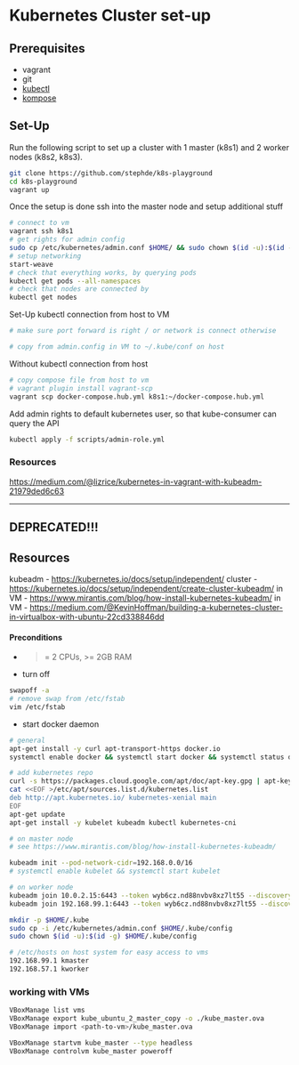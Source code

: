 # Kubernetes Cluster set-up

## Prerequisites
* vagrant
* git
* [kubectl](https://kubernetes.io/docs/tasks/tools/install-kubectl/)
* [kompose](https://github.com/kubernetes/kompose)

## Set-Up
Run the following script to set up a cluster with 1 master (k8s1) and 2 worker nodes (k8s2, k8s3).
```bash
git clone https://github.com/stephde/k8s-playground
cd k8s-playground
vagrant up
```

Once the setup is done ssh into the master node and setup additional stuff
```bash
# connect to vm
vagrant ssh k8s1
# get rights for admin config
sudo cp /etc/kubernetes/admin.conf $HOME/ && sudo chown $(id -u):$(id -g) $HOME/admin.conf && export KUBECONFIG=$HOME/admin.conf
# setup networking
start-weave
# check that everything works, by querying pods
kubectl get pods --all-namespaces
# check that nodes are connected by
kubectl get nodes
```

Set-Up kubectl connection from host to VM
```bash
# make sure port forward is right / or network is connect otherwise

# copy from admin.config in VM to ~/.kube/conf on host   
```

Without kubectl connection from host
```bash
# copy compose file from host to vm
# vagrant plugin install vagrant-scp
vagrant scp docker-compose.hub.yml k8s1:~/docker-compose.hub.yml
```

Add admin rights to default kubernetes user, so that kube-consumer can query the API
```bash
kubectl apply -f scripts/admin-role.yml
```


### Resources
https://medium.com/@lizrice/kubernetes-in-vagrant-with-kubeadm-21979ded6c63


---------------------------------------------------------------------

## DEPRECATED!!!

## Resources
kubeadm - https://kubernetes.io/docs/setup/independent/
cluster - https://kubernetes.io/docs/setup/independent/create-cluster-kubeadm/
in VM - https://www.mirantis.com/blog/how-install-kubernetes-kubeadm/
in VM - https://medium.com/@KevinHoffman/building-a-kubernetes-cluster-in-virtualbox-with-ubuntu-22cd338846dd

#### Preconditions
* >= 2 CPUs, >= 2GB RAM
* turn off 
```bash
swapoff -a
# remove swap from /etc/fstab
vim /etc/fstab
```
* start docker daemon

```bash
# general
apt-get install -y curl apt-transport-https docker.io
systemctl enable docker && systemctl start docker && systemctl status docker

# add kubernetes repo
curl -s https://packages.cloud.google.com/apt/doc/apt-key.gpg | apt-key add -
cat <<EOF >/etc/apt/sources.list.d/kubernetes.list 
deb http://apt.kubernetes.io/ kubernetes-xenial main 
EOF
apt-get update
apt-get install -y kubelet kubeadm kubectl kubernetes-cni
```

```bash
# on master node
# see https://www.mirantis.com/blog/how-install-kubernetes-kubeadm/

kubeadm init --pod-network-cidr=192.168.0.0/16
# systemctl enable kubelet && systemctl start kubelet
```

```bash
# on worker node
kubeadm join 10.0.2.15:6443 --token wyb6cz.nd88nvbv8xz7lt55 --discovery-token-ca-cert-hash sha256:3dfb63772dcddf3e5429de9562b4040c0639df88f432a089a595bc6dcca3a245
kubeadm join 192.168.99.1:6443 --token wyb6cz.nd88nvbv8xz7lt55 --discovery-token-ca-cert-hash sha256:3dfb63772dcddf3e5429de9562b4040c0639df88f432a089a595bc6dcca3a245

mkdir -p $HOME/.kube
sudo cp -i /etc/kubernetes/admin.conf $HOME/.kube/config
sudo chown $(id -u):$(id -g) $HOME/.kube/config
```

```bash
# /etc/hosts on host system for easy access to vms
192.168.99.1 kmaster
192.168.57.1 kworker
```


### working with VMs
```bash
VBoxManage list vms
VBoxManage export kube_ubuntu_2_master_copy -o ./kube_master.ova
VBoxManage import <path-to-vm>/kube_master.ova

VBoxManage startvm kube_master --type headless
VBoxManage controlvm kube_master poweroff
```
